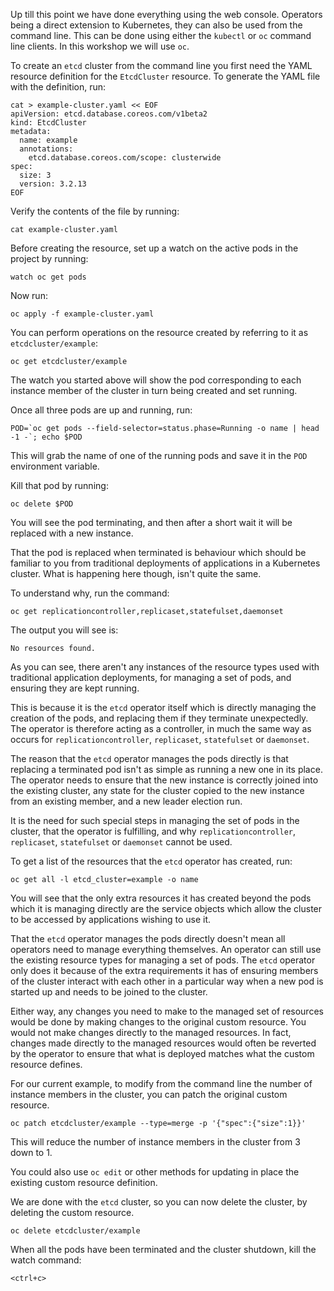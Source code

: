 Up till this point we have done everything using the web console. Operators being a direct extension to Kubernetes, they can also be used from the command line. This can be done using either the `kubectl` or `oc` command line clients. In this workshop we will use `oc`.

To create an `etcd` cluster from the command line you first need the YAML resource definition for the `EtcdCluster` resource. To generate the YAML file with the definition, run:

```execute
cat > example-cluster.yaml << EOF
apiVersion: etcd.database.coreos.com/v1beta2
kind: EtcdCluster
metadata:
  name: example
  annotations:
    etcd.database.coreos.com/scope: clusterwide
spec:
  size: 3
  version: 3.2.13
EOF
```

Verify the contents of the file by running:

```execute
cat example-cluster.yaml
```

Before creating the resource, set up a watch on the active pods in the project by running:

```execute-2
watch oc get pods
```

Now run:

```execute
oc apply -f example-cluster.yaml
```

You can perform operations on the resource created by referring to it as `etcdcluster/example`:

```execute
oc get etcdcluster/example
```

The watch you started above will show the pod corresponding to each instance member of the cluster in turn being created and set running.

Once all three pods are up and running, run:

```execute
POD=`oc get pods --field-selector=status.phase=Running -o name | head -1 -`; echo $POD
```

This will grab the name of one of the running pods and save it in the `POD` environment variable.

Kill that pod by running:

```execute
oc delete $POD
```

You will see the pod terminating, and then after a short wait it will be replaced with a new instance.

That the pod is replaced when terminated is behaviour which should be familiar to you from traditional deployments of applications in a Kubernetes cluster. What is happening here though, isn't quite the same.

To understand why, run the command:

```execute
oc get replicationcontroller,replicaset,statefulset,daemonset
```

The output you will see is:

```
No resources found.
```

As you can see, there aren't any instances of the resource types used with traditional application deployments, for managing a set of pods, and ensuring they are kept running.

This is because it is the `etcd` operator itself which is directly managing the creation of the pods, and replacing them if they terminate unexpectedly. The operator is therefore acting as a controller, in much the same way as occurs for `replicationcontroller`, `replicaset`, `statefulset` or `daemonset`.

The reason that the `etcd` operator manages the pods directly is that replacing a terminated pod isn't as simple as running a new one in its place. The operator needs to ensure that the new instance is correctly joined into the existing cluster, any state for the cluster copied to the new instance from an existing member, and a new leader election run.

It is the need for such special steps in managing the set of pods in the cluster, that the operator is fulfilling, and why `replicationcontroller`, `replicaset`, `statefulset` or `daemonset` cannot be used.

To get a list of the resources that the `etcd` operator has created, run:

```execute
oc get all -l etcd_cluster=example -o name
```

You will see that the only extra resources it has created beyond the pods which it is managing directly are the service objects which allow the cluster to be accessed by applications wishing to use it.

That the `etcd` operator manages the pods directly doesn't mean all operators need to manage everything themselves. An operator can still use the existing resource types for managing a set of pods. The `etcd` operator only does it because of the extra requirements it has of ensuring members of the cluster interact with each other in a particular way when a new pod is started up and needs to be joined to the cluster.

Either way, any changes you need to make to the managed set of resources would be done by making changes to the original custom resource. You would not make changes directly to the managed resources. In fact, changes made directly to the managed resources would often be reverted by the operator to ensure that what is deployed matches what the custom resource defines.

For our current example, to modify from the command line the number of instance members in the cluster, you can patch the original custom resource.

```execute
oc patch etcdcluster/example --type=merge -p '{"spec":{"size":1}}'
```

This will reduce the number of instance members in the cluster from 3 down to 1.

You could also use `oc edit` or other methods for updating in place the existing custom resource definition.

We are done with the `etcd` cluster, so you can now delete the cluster, by deleting the custom resource.

```execute
oc delete etcdcluster/example
```

When all the pods have been terminated and the cluster shutdown, kill the watch command:

```execute-2
<ctrl+c>
```
